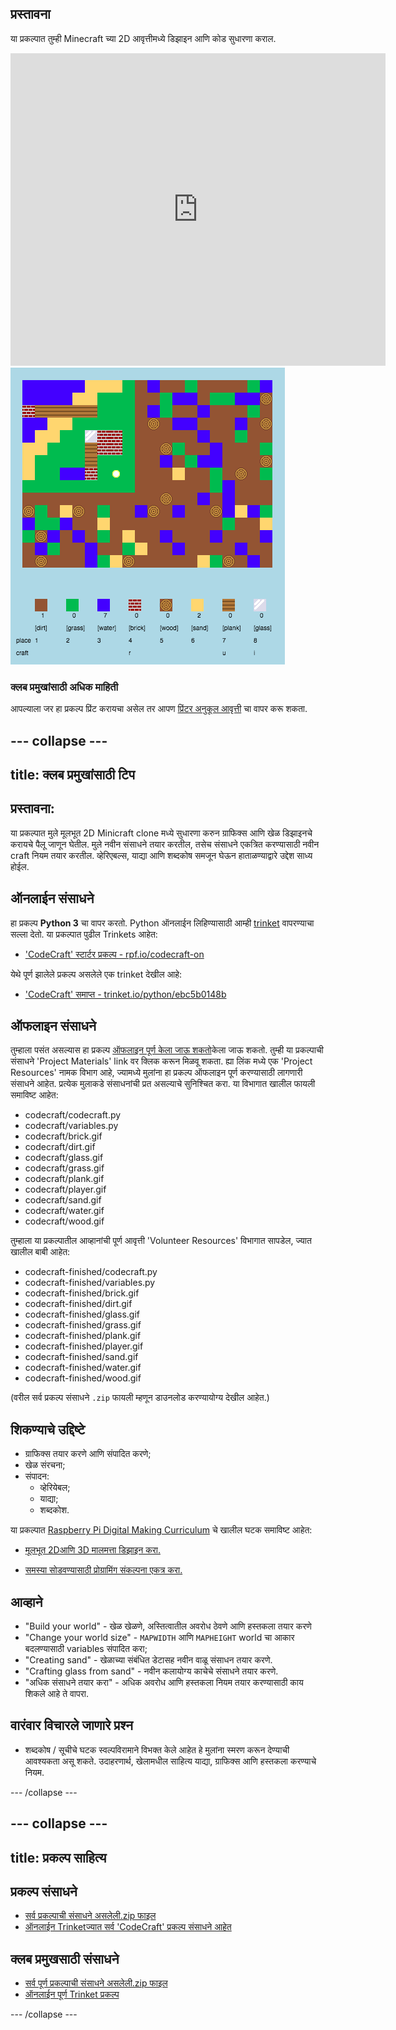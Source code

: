 ## प्रस्तावना

या प्रकल्पात तुम्ही Minecraft च्या 2D आवृत्तीमध्ये डिझाइन आणि कोड सुधारणा कराल.

<div class="trinket">
  <iframe src="https://trinket.io/embed/python/ebc5b0148b?outputOnly=true&start=result" width="600" height="500" frameborder="0" marginwidth="0" marginheight="0" allowfullscreen>
  </iframe>
  <img src="images/craft-finished.png">
</div>

### क्लब प्रमुखांसाठी अधिक माहिती

आपल्याला जर हा प्रकल्प प्रिंट करायचा असेल तर आपण [प्रिंटर अनुकूल आवृत्ती](https://projects.raspberrypi.org/mr-IN/projects/codecraft/print) चा वापर करू शकता.

--- collapse ---
---
title: क्लब प्रमुखांसाठी टिप
---

## प्रस्तावना:

या प्रकल्पात मुले मूलभूत 2D Minicraft clone मध्ये सुधारणा करुन ग्राफिक्स आणि खेळ डिझाइनचे करायचे पैलू जाणून घेतील. मुले नवीन संसाधने तयार करतील, तसेच संसाधने एकत्रित करण्यासाठी नवीन craft नियम तयार करतील. व्हेरिएबल्स, याद्या आणि शब्दकोष समजून घेऊन हाताळण्याद्वारे उद्देश साध्य होईल.

## ऑनलाईन संसाधने

हा प्रकल्प **Python 3** चा वापर करतो. Python ऑनलाईन लिहिण्यासाठी आम्ही [trinket](https://trinket.io/) वापरण्याचा सल्ला देतो. या प्रकल्पात पुढील Trinkets आहेत:

+ ['CodeCraft' स्टार्टर प्रकल्प - rpf.io/codecraft-on](http://rpf.io/codecraft-on)

येथे पूर्ण झालेले प्रकल्प असलेले एक trinket देखील आहे:

+ ['CodeCraft' समाप्त - trinket.io/python/ebc5b0148b](https://trinket.io/python/ebc5b0148b)

## ऑफलाइन संसाधने

तुम्हाला पसंत असल्यास हा प्रकल्प [ऑफलाइन पूर्ण केला जाऊ शकतो](https://www.codeclubprojects.org/en-GB/resources/python-working-offline/)केला जाऊ शकतो. तुम्ही या प्रकल्पाची संसाधने 'Project Materials' link वर​ क्लिक करून मिळवू शकता. ह्या लिंक मध्ये एक 'Project Resources' नामक विभाग आहे, ज्यामध्ये मुलांना हा प्रकल्प ऑफलाइन पूर्ण करण्यासाठी लागणारी संसाधने आहेत. प्रत्येक मुलाकडे संसाधनांची प्रत असल्याचे सुनिश्चित करा. या विभागात खालील फायली समाविष्ट आहेत:

+ codecraft/codecraft.py
+ codecraft/variables.py
+ codecraft/brick.gif
+ codecraft/dirt.gif
+ codecraft/glass.gif
+ codecraft/grass.gif
+ codecraft/plank.gif
+ codecraft/player.gif
+ codecraft/sand.gif
+ codecraft/water.gif
+ codecraft/wood.gif

तुम्हाला या प्रकल्पातील आव्हानांची पूर्ण आवृत्ती 'Volunteer Resources' विभागात सापडेल, ज्यात खालील बाबी आहेत:

+ codecraft-finished/codecraft.py
+ codecraft-finished/variables.py
+ codecraft-finished/brick.gif
+ codecraft-finished/dirt.gif
+ codecraft-finished/glass.gif
+ codecraft-finished/grass.gif
+ codecraft-finished/plank.gif
+ codecraft-finished/player.gif
+ codecraft-finished/sand.gif
+ codecraft-finished/water.gif
+ codecraft-finished/wood.gif

(वरील सर्व प्रकल्प संसाधने `.zip` फायली म्हणून डाउनलोड करण्यायोग्य देखील आहेत.)

## शिकण्याचे उद्दिष्टे

+ ग्राफिक्स तयार करणे आणि संपादित करणे;
+ खेळ संरचना;
+ संपादन: 
    + व्हेरियेबल;
    + याद्या;
    + शब्दकोश.

या प्रकल्पात [Raspberry Pi Digital Making Curriculum](http://rpf.io/curriculum) चे खालील घटक समाविष्ट आहेत:

+ [मूलभूत 2Dआणि 3D मालमत्ता डिझाइन करा.](https://www.raspberrypi.org/curriculum/design/creator)

+ [समस्या सोडवण्यासाठी प्रोग्रामिंग संकल्पना एकत्र करा.](https://www.raspberrypi.org/curriculum/programming/builder)

## आव्हाने

+ "Build your world" - खेळ खेळणे, अस्तित्वातील अवरोध ठेवणे आणि हस्तकला तयार करणे
+ "Change your world size" - `MAPWIDTH` आणि `MAPHEIGHT` world चा आकार बदलण्यासाठी variables संपादित करा;
+ "Creating sand" - खेळाच्या संबंधित डेटासह नवीन वाळू संसाधन तयार करणे.
+ "Crafting glass from sand" - नवीन कलायोग्य काचेचे संसाधने तयार करणे.
+ "अधिक संसाधने तयार करा" - अधिक अवरोध आणि हस्तकला नियम तयार करण्यासाठी काय शिकले आहे ते वापरा.

## वारंवार विचारले जाणारे प्रश्न

+ शब्दकोष / सूचीचे घटक स्वल्पविरामाने विभक्त केले आहेत हे मुलांना स्मरण करून देण्याची आवश्यकता असू शकते. उदाहरणार्थ, खेलामधील साहित्य याद्या, ग्राफिक्स आणि हस्तकला करण्याचे नियम.

--- /collapse ---

--- collapse ---
---
title: प्रकल्प साहित्य
---

## प्रकल्प संसाधने

+ [सर्व प्रकल्पाची संसाधने असलेली.zip फाइल](resources/codecraft-resources.zip)
+ [ऑनलाईन Trinketज्यात सर्व 'CodeCraft' प्रकल्प संसाधने आहेत](http://rpf.io/codecraft-on)

## क्लब प्रमुखसाठी संसाधने

+ [सर्व पूर्ण प्रकल्पाची संसाधने असलेली.zip फाइल](solutions/codecraft-solution.zip)
+ [ऑनलाईन पूर्ण Trinket प्रकल्प](https://trinket.io/python/ebc5b0148b)

--- /collapse ---